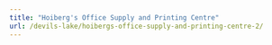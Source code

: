 ```yaml
---
title: "Hoiberg's Office Supply and Printing Centre"
url: /devils-lake/hoibergs-office-supply-and-printing-centre-2/
---
```

